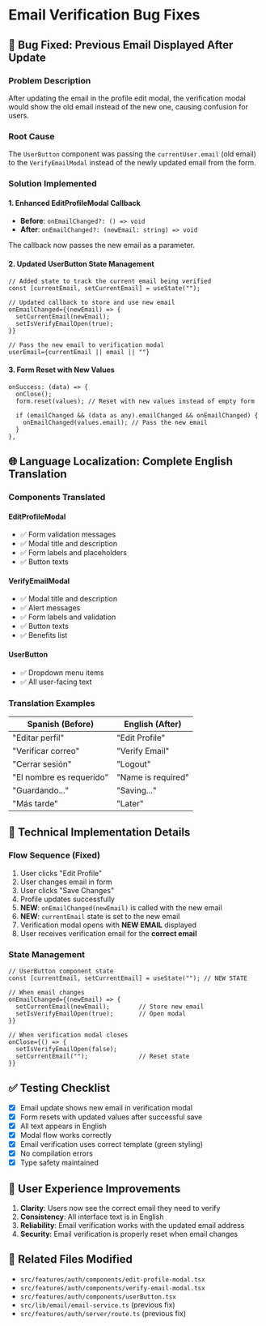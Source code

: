 # Email Verification Bug Fixes

## 🐛 Bug Fixed: Previous Email Displayed After Update

### Problem Description

After updating the email in the profile edit modal, the verification modal would show the old email instead of the new one, causing confusion for users.

### Root Cause

The `UserButton` component was passing the `currentUser.email` (old email) to the `VerifyEmailModal` instead of the newly updated email from the form.

### Solution Implemented

#### 1. Enhanced EditProfileModal Callback

- **Before**: `onEmailChanged?: () => void`
- **After**: `onEmailChanged?: (newEmail: string) => void`

The callback now passes the new email as a parameter.

#### 2. Updated UserButton State Management

```tsx
// Added state to track the current email being verified
const [currentEmail, setCurrentEmail] = useState("");

// Updated callback to store and use new email
onEmailChanged={(newEmail) => {
  setCurrentEmail(newEmail);
  setIsVerifyEmailOpen(true);
}}

// Pass the new email to verification modal
userEmail={currentEmail || email || ""}
```

#### 3. Form Reset with New Values

```tsx
onSuccess: (data) => {
  onClose();
  form.reset(values); // Reset with new values instead of empty form

  if (emailChanged && (data as any).emailChanged && onEmailChanged) {
    onEmailChanged(values.email); // Pass the new email
  }
},
```

## 🌐 Language Localization: Complete English Translation

### Components Translated

#### EditProfileModal

- ✅ Form validation messages
- ✅ Modal title and description
- ✅ Form labels and placeholders
- ✅ Button texts

#### VerifyEmailModal

- ✅ Modal title and description
- ✅ Alert messages
- ✅ Form labels and validation
- ✅ Button texts
- ✅ Benefits list

#### UserButton

- ✅ Dropdown menu items
- ✅ All user-facing text

### Translation Examples

| Spanish (Before)         | English (After)    |
| ------------------------ | ------------------ |
| "Editar perfil"          | "Edit Profile"     |
| "Verificar correo"       | "Verify Email"     |
| "Cerrar sesión"          | "Logout"           |
| "El nombre es requerido" | "Name is required" |
| "Guardando..."           | "Saving..."        |
| "Más tarde"              | "Later"            |

## 🔧 Technical Implementation Details

### Flow Sequence (Fixed)

1. User clicks "Edit Profile"
2. User changes email in form
3. User clicks "Save Changes"
4. Profile updates successfully
5. **NEW**: `onEmailChanged(newEmail)` is called with the new email
6. **NEW**: `currentEmail` state is set to the new email
7. Verification modal opens with **NEW EMAIL** displayed
8. User receives verification email for the **correct email**

### State Management

```tsx
// UserButton component state
const [currentEmail, setCurrentEmail] = useState(""); // NEW STATE

// When email changes
onEmailChanged={(newEmail) => {
  setCurrentEmail(newEmail);        // Store new email
  setIsVerifyEmailOpen(true);       // Open modal
}}

// When verification modal closes
onClose={() => {
  setIsVerifyEmailOpen(false);
  setCurrentEmail("");              // Reset state
}}
```

## ✅ Testing Checklist

- [x] Email update shows new email in verification modal
- [x] Form resets with updated values after successful save
- [x] All text appears in English
- [x] Modal flow works correctly
- [x] Email verification uses correct template (green styling)
- [x] No compilation errors
- [x] Type safety maintained

## 🚀 User Experience Improvements

1. **Clarity**: Users now see the correct email they need to verify
2. **Consistency**: All interface text is in English
3. **Reliability**: Email verification works with the updated email address
4. **Security**: Email verification is properly reset when email changes

## 📝 Related Files Modified

- `src/features/auth/components/edit-profile-modal.tsx`
- `src/features/auth/components/verify-email-modal.tsx`
- `src/features/auth/components/userButton.tsx`
- `src/lib/email/email-service.ts` (previous fix)
- `src/features/auth/server/route.ts` (previous fix)
